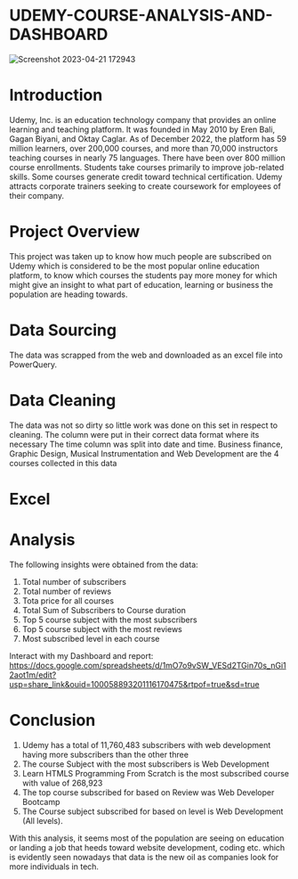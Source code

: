 # UDEMY-COURSE-ANALYSIS-AND-DASHBOARD
![Screenshot 2023-04-21 172943](https://user-images.githubusercontent.com/115046602/233700289-94b1c6ed-11a7-4e7e-8fbe-8634b6ceb5f9.png)


# Introduction
Udemy, Inc. is an education technology company that provides an online learning and teaching platform. It was founded in May 2010 by Eren Bali, Gagan Biyani, and Oktay Caglar.
As of December 2022, the platform has 59 million learners, over 200,000 courses, and more than 70,000 instructors teaching courses in nearly 75 languages. There have been over 800 million course enrollments. Students take courses primarily to improve job-related skills. Some courses generate credit toward technical certification. Udemy attracts corporate trainers seeking to create coursework for employees of their company.

# Project Overview
This project was taken up to know how much people are subscribed on Udemy which is considered to be the most popular online education platform, to know which courses the students pay more money for which might give an insight to what part of education, learning or business the population are heading towards. 

# Data Sourcing 
The data was scrapped from the web and downloaded as an excel file into PowerQuery. 

# Data Cleaning
The data was not so dirty so little work was done on this set in respect to cleaning. The column were put in their correct data format where its necessary The time column was split into date and time. Business finance, Graphic Design, Musical Instrumentation and Web Development are the 4 courses collected in this data

# Excel
# Analysis
The following insights were obtained from the data:
1. Total number of subscribers
2. Total number of reviews
3. Tota price for all courses
4. Total Sum of Subscribers to Course duration
5. Top 5 course subject with the most subscribers
6. Top 5 course subject with the most reviews
7. Most subscribed level in each course

Interact with my Dashboard and report: https://docs.google.com/spreadsheets/d/1mO7o9vSW_VESd2TGin70s_nGi12aot1m/edit?usp=share_link&ouid=100058893201116170475&rtpof=true&sd=true

# Conclusion
1. Udemy has a total of 11,760,483 subscribers with web development having more subscribers than the other three
2. The course Subject with the most subscribers is Web Development
3. Learn HTMLS Programming From Scratch is the most subscribed course
 with value of 268,923
4. The top course subscribed for based on Review was Web Developer Bootcamp
5. The Course subject subscribed for based on level is Web Development (All levels).

With this analysis, it seems most of the population are seeing on education or landing a job that heeds toward website development, coding etc. which is evidently seen nowadays that data is the new oil as companies look for more individuals in tech.



